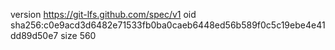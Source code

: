 version https://git-lfs.github.com/spec/v1
oid sha256:c0e9acd3d6482e71533fb0ba0caeb6448ed56b589f0c5c19ebe4e41dd89d50e7
size 560
